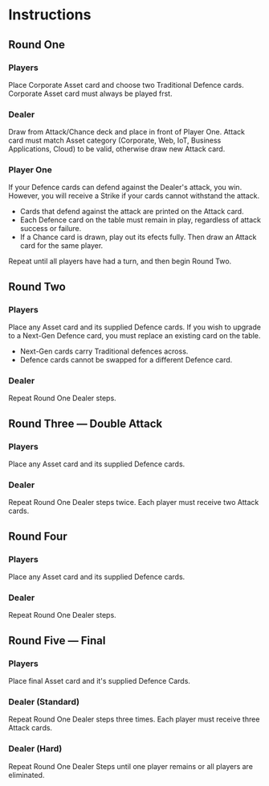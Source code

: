 # Instructions

## Round One

### Players
Place Corporate Asset card and choose two Traditional Defence cards. Corporate Asset card must always be played frst.

### Dealer
Draw from Attack/Chance deck and place in front of Player One. Attack card must match Asset category (Corporate, Web, IoT, Business Applications, Cloud) to be valid, otherwise draw new Attack card.

### Player One
If your Defence cards can defend against the Dealer's attack, you win. However, you will receive a Strike if your cards cannot withstand the attack.
- Cards that defend against the attack are printed on the Attack card. 
- Each Defence card on the table must remain in play, regardless of attack success or failure.
- If a Chance card is drawn, play out its efects fully. Then draw an Attack card for the same player.

Repeat until all players have had a turn, and then begin Round Two.

## Round Two

### Players
Place any Asset card and its supplied Defence cards. If you wish to upgrade to a Next-Gen Defence card, you must replace an existing card on the table.
- Next-Gen cards carry Traditional defences across.
- Defence cards cannot be swapped for a different Defence card.

### Dealer
Repeat Round One Dealer steps.

## Round Three — Double Attack

### Players
Place any Asset card and its supplied Defence cards.

### Dealer
Repeat Round One Dealer steps twice. Each player must receive two Attack cards.

## Round Four

### Players
Place any Asset card and its supplied Defence cards.

### Dealer
Repeat Round One Dealer steps.

## Round Five — Final

### Players
Place final Asset card and it's supplied Defence Cards.

### Dealer (Standard)
Repeat Round One Dealer steps three times. Each player must receive three Attack cards.

### Dealer (Hard)
Repeat Round One Dealer Steps until one player remains or all players are eliminated.
